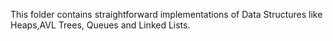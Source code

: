 This folder contains straightforward implementations of Data Structures like Heaps,AVL Trees, Queues and Linked Lists. 
